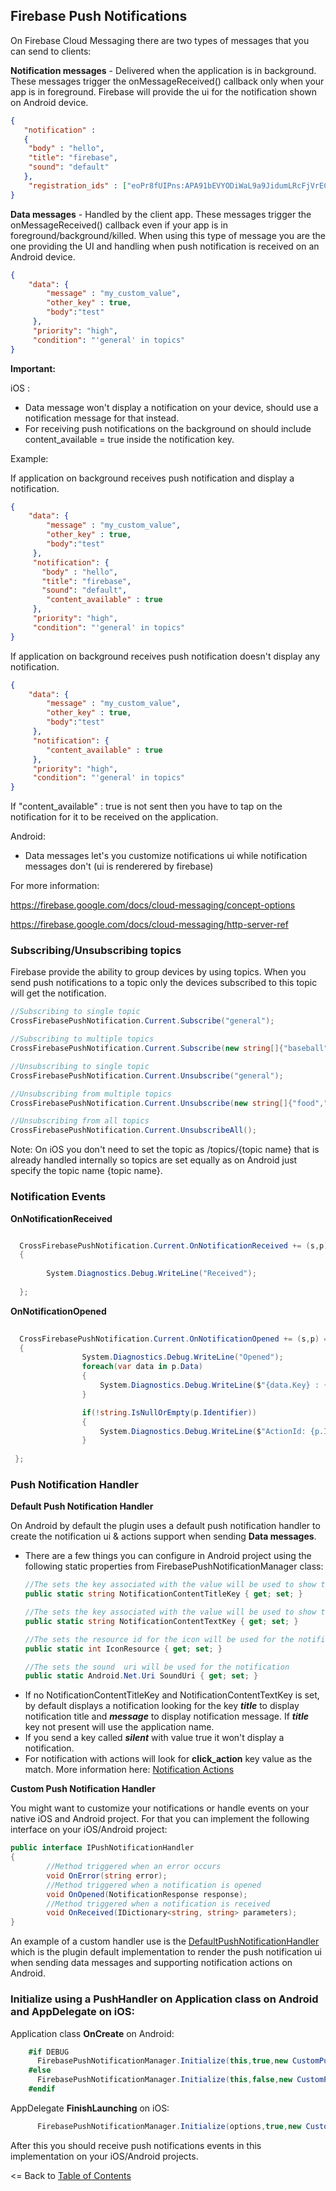 ## Firebase Push Notifications

On Firebase Cloud Messaging there are two types of messages that you can send to clients:

**Notification messages** - Delivered when the application is in background. These messages trigger the onMessageReceived() callback only when your app is in foreground. Firebase will provide the ui for the notification shown on Android device.

```json
{
   "notification" : 
   {
    "body" : "hello",
    "title": "firebase",
    "sound": "default"
   },
    "registration_ids" : ["eoPr8fUIPns:APA91bEVYODiWaL9a9JidumLRcFjVrEC4iHY80mHSE1e-udmPB32RjMiYL2P2vWTIUgYCJYVOx9SGSN_R4Ksau3vFX4WvkDj4ZstxqmcBhM3K-NMrX8P6U0sdDEqDpr-lD_N5JWBLCoV"]
}
```

**Data messages** - Handled by the client app. These messages trigger the onMessageReceived() callback even if your app is in foreground/background/killed. When using this type of message you are the one providing the UI and handling when push notification is received on an Android device.

```json
{
    "data": {
        "message" : "my_custom_value",
        "other_key" : true,
        "body":"test"
     },
     "priority": "high",
     "condition": "'general' in topics"
}
```
**Important:** 

iOS :

- Data message won't display a notification on your device, should use a notification message for that instead.
- For receiving push notifications on the background on should include content_available = true inside the notification key. 

Example:

If application on background receives push notification and display a notification.
```json
{
    "data": {
        "message" : "my_custom_value",
        "other_key" : true,
        "body":"test"
     },
     "notification": {
       "body" : "hello",
       "title": "firebase",
       "sound": "default",
        "content_available" : true
     },
     "priority": "high",
     "condition": "'general' in topics"
}
```

If application on background receives push notification doesn't display any notification.
```json
{
    "data": {
        "message" : "my_custom_value",
        "other_key" : true,
        "body":"test"
     },
     "notification": {
        "content_available" : true
     },
     "priority": "high",
     "condition": "'general' in topics"
}
```

If  "content_available" : true is not sent then you have to tap on the notification for it to be received on the application.

Android:

- Data messages let's you customize notifications ui while notification messages don't (ui is renderered by firebase)


For more information: 

https://firebase.google.com/docs/cloud-messaging/concept-options

https://firebase.google.com/docs/cloud-messaging/http-server-ref

### Subscribing/Unsubscribing topics

Firebase provide the ability to group devices by using topics. When you send push notifications to a topic only the devices subscribed to this topic will get the notification.

```csharp
//Subscribing to single topic
CrossFirebasePushNotification.Current.Subscribe("general");

//Subscribing to multiple topics
CrossFirebasePushNotification.Current.Subscribe(new string[]{"baseball","football"});

//Unsubscribing to single topic
CrossFirebasePushNotification.Current.Unsubscribe("general");

//Unsubscribing from multiple topics
CrossFirebasePushNotification.Current.Unsubscribe(new string[]{"food","music"});

//Unsubscribing from all topics
CrossFirebasePushNotification.Current.UnsubscribeAll();

```

Note: On iOS you don't need to set the topic as /topics/{topic name} that is already handled internally so topics are set equally as on Android just specify the topic name {topic name}.

### Notification Events

**OnNotificationReceived**
```csharp

  CrossFirebasePushNotification.Current.OnNotificationReceived += (s,p) =>
  {
 
        System.Diagnostics.Debug.WriteLine("Received");
    
  };

```

**OnNotificationOpened**
```csharp
  
  CrossFirebasePushNotification.Current.OnNotificationOpened += (s,p) =>
  {
                System.Diagnostics.Debug.WriteLine("Opened");
                foreach(var data in p.Data)
                {
                    System.Diagnostics.Debug.WriteLine($"{data.Key} : {data.Value}");
                }

                if(!string.IsNullOrEmpty(p.Identifier))
                {
                    System.Diagnostics.Debug.WriteLine($"ActionId: {p.Identifier}");
                }
             
 };
```

### Push Notification Handler

**Default Push Notification Handler**

On Android by default the plugin uses a default push notification handler to create the notification ui & actions support when sending **Data messages**.

* There are a few things you can configure in Android project using the following static properties from FirebasePushNotificationManager class:
    ```csharp
    //The sets the key associated with the value will be used to show the title for the notification
    public static string NotificationContentTitleKey { get; set; }
   
    //The sets the key associated with the value will be used to show the text for the notification
    public static string NotificationContentTextKey { get; set; }

    //The sets the resource id for the icon will be used for the notification
    public static int IconResource { get; set; }

    //The sets the sound  uri will be used for the notification
    public static Android.Net.Uri SoundUri { get; set; }

   ```
* If no NotificationContentTitleKey and NotificationContentTextKey is set, by default displays a notification looking for the key <i><b>title</b></i> to display notification title and <i><b>message</b></i> to display notification message. If <i><b>title</b></i>  key not present will use the application name.
* If you send a key called <i><b>silent</b></i> with value true it won't display a notification.
* For notification with actions will look for **click_action** key value as the match. More information here:  [Notification Actions](NotificationActions.md)

**Custom Push Notification Handler**

You might want to customize your notifications or handle events on your native iOS and Android project. For that you can implement the following interface on your iOS/Android project:

```csharp
public interface IPushNotificationHandler
{
        //Method triggered when an error occurs
        void OnError(string error);
        //Method triggered when a notification is opened
        void OnOpened(NotificationResponse response);
        //Method triggered when a notification is received
        void OnReceived(IDictionary<string, string> parameters);
}
```

An example of a custom handler use is the [DefaultPushNotificationHandler](../src/Plugin.FirebasePushNotification.Android/DefaultPushNotificationHandler.cs) which is the plugin default implementation to render the push notification ui when sending data messages and supporting notification actions on Android.

### Initialize using a PushHandler on Application class on Android and AppDelegate on iOS:

Application class **OnCreate** on Android:

```csharp
    #if DEBUG
      FirebasePushNotificationManager.Initialize(this,true,new CustomPushHandler());
    #else
      FirebasePushNotificationManager.Initialize(this,false,new CustomPushHandler());
    #endif
```

AppDelegate **FinishLaunching** on iOS:
```csharp
      FirebasePushNotificationManager.Initialize(options,true,new CustomPushHandler());
```

After this you should receive push notifications events in this implementation on your iOS/Android projects.

<= Back to [Table of Contents](../README.md)

